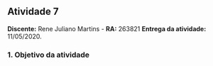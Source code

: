 ## Atividade 7

**Discente:** Rene Juliano Martins - **RA:** 263821
**Entrega da atividade:** 11/05/2020.

### 1. Objetivo da atividade

